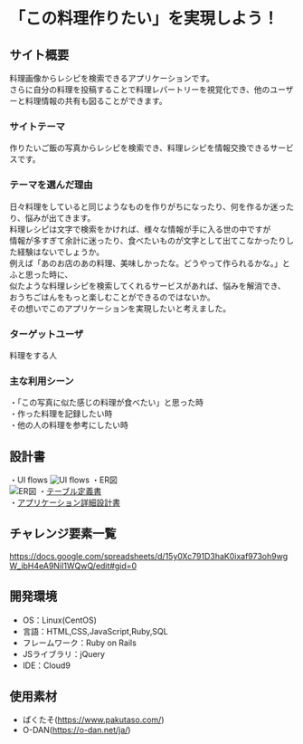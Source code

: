 # 「この料理作りたい」を実現しよう！

## サイト概要
料理画像からレシピを検索できるアプリケーションです。<br>
さらに自分の料理を投稿することで料理レパートリーを視覚化でき、他のユーザーと料理情報の共有も図ることができます。

### サイトテーマ
作りたいご飯の写真からレシピを検索でき、料理レシピを情報交換できるサービスです。

### テーマを選んだ理由
日々料理をしていると同じようなものを作りがちになったり、何を作るか迷ったり、悩みが出てきます。<br>
料理レシピは文字で検索をかければ、様々な情報が手に入る世の中ですが<br>
情報が多すぎて余計に迷ったり、食べたいものが文字として出てこなかったりした経験はないでしょうか。<br>
例えば「あのお店のあの料理、美味しかったな。どうやって作られるかな。」とふと思った時に、<br>
似たような料理レシピを検索してくれるサービスがあれば、悩みを解消でき、<br>
おうちごはんをもっと楽しむことができるのではないか。<br>
その想いでこのアプリケーションを実現したいと考えました。

### ターゲットユーザ
料理をする人

### 主な利用シーン
・「この写真に似た感じの料理が食べたい」と思った時<br>
・作った料理を記録したい時<br>
・他の人の料理を参考にしたい時

## 設計書
・UI flows
![UI flows](https://user-images.githubusercontent.com/73016008/107140111-3cf06b80-6963-11eb-9322-1cc931fe904a.png)
・ER図<br>
![ER図](https://user-images.githubusercontent.com/73016008/107329509-9ab3bd80-6af3-11eb-8395-dfbba052b4b2.png)
・[テーブル定義書](https://github.com/Ami-tnk/AsYouCook/files/5949523/_AsYouCook.pdf)<br>
・[アプリケーション詳細設計書](https://github.com/Ami-tnk/AsYouCook/files/5950140/default.pdf)<br>

## チャレンジ要素一覧
<https://docs.google.com/spreadsheets/d/15y0Xc791D3haK0ixaf973oh9wgW_ibH4eA9NiI1WQwQ/edit#gid=0>

## 開発環境
- OS：Linux(CentOS)
- 言語：HTML,CSS,JavaScript,Ruby,SQL
- フレームワーク：Ruby on Rails
- JSライブラリ：jQuery
- IDE：Cloud9

## 使用素材
- ぱくたそ(https://www.pakutaso.com/)
- O-DAN(https://o-dan.net/ja/)